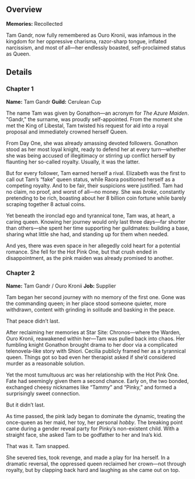 <!-- title: Tam Gandr / Ouro Kronii -->
<!-- quote: Bro this is too much for me, I just woke up-->
<!-- chapters: -1 -->
<!-- images: () -->
<!-- model: false -->

## Overview

**Memories:** Recollected

Tam Gandr, now fully remembered as Ouro Kronii, was infamous in the kingdom for her oppressive charisma, razor-sharp tongue, inflated narcissism, and most of all—her endlessly boasted, self-proclaimed status as Queen.

## Details

### Chapter 1

**Name:** Tam Gandr
**Guild:** Cerulean Cup

The name Tam was given by Gonathon—an acronym for _The Azure Maiden_. "Gandr," the surname, was proudly self-appointed. From the moment she met the King of Libestal, Tam twisted his request for aid into a royal proposal and immediately crowned herself Queen.

From Day One, she was already amassing devoted followers. Gonathon stood as her most loyal knight, ready to defend her at every turn—whether she was being accused of illegitimacy or stirring up conflict herself by flaunting her so-called royalty. Usually, it was the latter.

But for every follower, Tam earned herself a rival. Elizabeth was the first to call out Tam’s “fake” queen status, while Raora positioned herself as a competing royalty. And to be fair, their suspicions were justified. Tam had no claim, no proof, and worst of all—no money. She was _broke_, constantly pretending to be rich, boasting about her 8 billion coin fortune while barely scraping together 8 actual coins.

Yet beneath the ironclad ego and tyrannical tone, Tam was, at heart, a caring queen. Knowing her journey would only last three days—far shorter than others—she spent her time supporting her guildmates: building a base, sharing what little she had, and standing up for them when needed.

And yes, there was even space in her allegedly cold heart for a potential romance. She fell for the Hot Pink One, but that crush ended in disappointment, as the pink maiden was already promised to another.

### Chapter 2

**Name:** Tam Gandr / Ouro Kronii
**Job:** Supplier

Tam began her second journey with no memory of the first one. Gone was the commanding queen; in her place stood someone quieter, more withdrawn, content with grinding in solitude and basking in the peace.

That peace didn’t last.

After reclaiming her memories at Star Site: Chronos—where the Warden, Ouro Kronii, reawakened within her—Tam was pulled back into chaos. Her fumbling knight Gonathon brought drama to her door via a complicated telenovela-like story with Shiori. Cecilia publicly framed her as a tyrannical queen. Things got so bad even her therapist asked if she’d considered murder as a reasonable solution.

Yet the most tumultuous arc was her relationship with the Hot Pink One. Fate had seemingly given them a second chance. Early on, the two bonded, exchanged cheesy nicknames like “Tammy” and “Pinky,” and formed a surprisingly sweet connection.

But it didn’t last.

As time passed, the pink lady began to dominate the dynamic, treating the once-queen as her maid, her toy, her personal _hobby_. The breaking point came during a gender reveal party for Pinky’s non-existent child. With a straight face, she asked Tam to be godfather to her and Ina’s kid.

That was it. Tam snapped.

She severed ties, took revenge, and made a play for Ina herself. In a dramatic reversal, the oppressed queen reclaimed her crown—not through royalty, but by clapping back hard and laughing as she came out on top.
